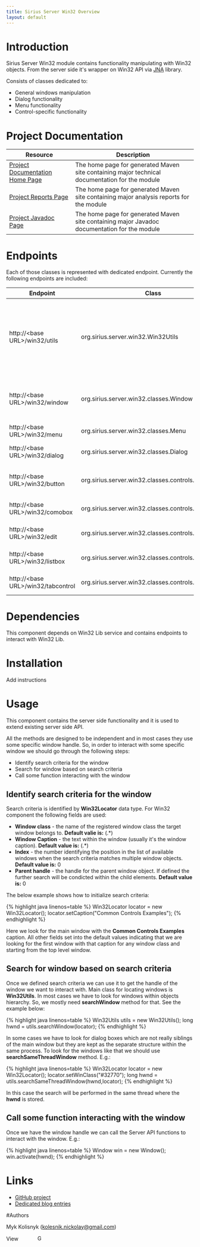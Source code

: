 ```yaml
---
title: Sirius Server Win32 Overview
layout: default
---
```


# Introduction 

Sirius Server Win32 module contains functionality manipulating with Win32 objects. From the server side it's wrapper on Win32 API via [JNA](http://java.jna.net) library.

Consists of classes dedicated to:
* General windows manipulation
* Dialog functionality
* Menu functionality
* Control-specific functionality

# Project Documentation

| Resource | Description |
| -------- | ----------- |
| [Project Documentation Home Page](/Sirius/sirius.server.win32/index.html) | The home page for generated Maven site containing major technical documentation for the module |
| [Project Reports Page](/Sirius/sirius.server.win32/project-reports.html) | The home page for generated Maven site containing major analysis reports for the module |
| [Project Javadoc Page](/Sirius/sirius.server.win32/apidocs/index.html) | The home page for generated Maven site containing major Javadoc documentation for the module  |


# Endpoints

Each of those classes is represented with dedicated endpoint. Currently the following endpoints are included:

| Endpoint                           | Class                                               | Description |
| ---------------------------------- | --------------------------------------------------- | ----------- |
| http://&lt;base URL&gt;/win32/utils      | org.sirius.server.win32.Win32Utils                  | Win32 utility functionality usually wrapper on some callback functions which can not be used via service communication |
| http://&lt;base URL&gt;/win32/window     | org.sirius.server.win32.classes.Window              | General operations applicable to mupliple window classes |
| http://&lt;base URL&gt;/win32/menu       | org.sirius.server.win32.classes.Menu                | Menu-specific operations |
| http://&lt;base URL&gt;/win32/dialog     | org.sirius.server.win32.classes.Dialog              | Dialog-specific operations |
| http://&lt;base URL&gt;/win32/button     | org.sirius.server.win32.classes.controls.Button     | Operations specific to the **button** window class |
| http://&lt;base URL&gt;/win32/comobox    | org.sirius.server.win32.classes.controls.ComboBox   | Combo box specific operations |
| http://&lt;base URL&gt;/win32/edit       | org.sirius.server.win32.classes.controls.Edit       | Text field specific operations |
| http://&lt;base URL&gt;/win32/listbox    | org.sirius.server.win32.classes.controls.ListBox    | List box specific operations |
| http://&lt;base URL&gt;/win32/tabcontrol | org.sirius.server.win32.classes.controls.TabControl | Tab control specific operations |

# Dependencies

This component depends on Win32 Lib service and contains endpoints to interact with Win32 Lib.

# Installation

Add instructions

# Usage

This component contains the server side functionality and it is used to extend existing server side API.

All the methods are designed to be independent and in most cases they use some specific window handle. So, in order to interact with some specific window we should go through the following steps:
* Identify search criteria for the window
* Search for window based on search criteria
* Call some function interacting with the window

## Identify search criteria for the window

Search criteria is identified by **Win32Locator** data type. For Win32 component the following fields are used:
* **Window class** - the name of the registered window class the target window belongs to. **Default valie is:** (.\*)
* **Window Caption** - the text within the window (usually it's the window caption). **Default value is:** (.\*)
* **Index** - the number identifying the position in the list of available windows when the search criteria matches multiple window objects. **Default value is:** 0
* **Parent handle** - the handle for the parent window object. If defined the further search will be condicted within the child elements. **Default value is:** 0

The below example shows how to initialize search criteria:

{% highlight java linenos=table %}
Win32Locator locator = new Win32Locator();
locator.setCaption("Common Controls Examples");
{% endhighlight %}

Here we look for the main window with the **Common Controls Examples** caption. All other fields set into the default values indicating that we are looking for the first window with that caption for any window class and starting from the top level window.

## Search for window based on search criteria

Once we defined search criteria we can use it to get the handle of the window we want to interact with. Main class for locating windows is **Win32Utils**. In most cases we have to look for windows within objects hierarchy. So, we mostly need **searchWindow** method for that. See the example below:

{% highlight java linenos=table %}
Win32Utils utils = new Win32Utils();
long hwnd = utils.searchWindow(locator);
{% endhighlight %}

In some cases we have to look for dialog boxes which are not really siblings of the main window but they are kept as the separate structure within the same process. To look for the windows like that we should use **searchSameThreadWindow** method. E.g.:

{% highlight java linenos=table %}
Win32Locator locator = new Win32Locator();
locator.setWinClass("#32770");
long hwnd = utils.searchSameThreadWindow(hwnd,locator);
{% endhighlight %}

In this case the search will be performed in the same thread where the **hwnd** is stored.

## Call some function interacting with the window

Once we have the window handle we can call the Server API functions to interact with the window. E.g.:

{% highlight java linenos=table %}
Window win = new Window();
win.activate(hwnd);
{% endhighlight %}

# Links  

* [GitHub project](https://github.com/mkolisnyk/Sirius)
* [Dedicated blog entries](http://mkolisnyk.blogspot.com/search/label/Sirius)

#Authors

Myk Kolisnyk (kolesnik.nickolay@gmail.com) 

<a href="http://ua.linkedin.com/pub/mykola-kolisnyk/14/533/903"><img src="http://www.linkedin.com/img/webpromo/btn_profile_bluetxt_80x15.png" width="80" height="15" border="0" alt="View Mykola Kolisnyk's profile on LinkedIn"></a>
<a href="http://plus.google.com/108480514086204589709?prsrc=3" rel="publisher" style="text-decoration:none;">
<img src="http://ssl.gstatic.com/images/icons/gplus-16.png" alt="Google+" style="border:0;width:16px;height:16px;"/></a>
